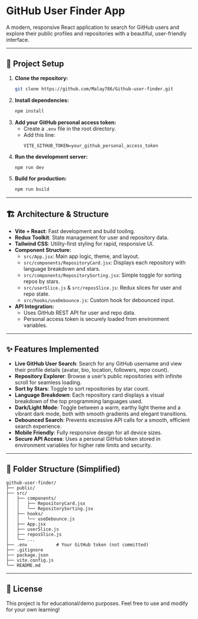 # GitHub User Finder App

A modern, responsive React application to search for GitHub users and explore their public profiles and repositories with a beautiful, user-friendly interface.

---

## 🚀 Project Setup

1. **Clone the repository:**
   ```sh
   git clone https://github.com/Malay786/Github-user-finder.git
   ```
2. **Install dependencies:**
   ```sh
   npm install
   ```
3. **Add your GitHub personal access token:**
   - Create a `.env` file in the root directory.
   - Add this line:
     ```
     VITE_GITHUB_TOKEN=your_github_personal_access_token
     ```
4. **Run the development server:**
   ```sh
   npm run dev
   ```
5. **Build for production:**
   ```sh
   npm run build
   ```

---

## 🏗️ Architecture & Structure

- **Vite + React**: Fast development and build tooling.
- **Redux Toolkit**: State management for user and repository data.
- **Tailwind CSS**: Utility-first styling for rapid, responsive UI.
- **Component Structure:**
  - `src/App.jsx`: Main app logic, theme, and layout.
  - `src/components/RepositoryCard.jsx`: Displays each repository with language breakdown and stars.
  - `src/components/RepositorySorting.jsx`: Simple toggle for sorting repos by stars.
  - `src/userSlice.js` & `src/reposSlice.js`: Redux slices for user and repo state.
  - `src/hooks/useDebounce.js`: Custom hook for debounced input.
- **API Integration:**
  - Uses GitHub REST API for user and repo data.
  - Personal access token is securely loaded from environment variables.

---

## ✨ Features Implemented

- **Live GitHub User Search**: Search for any GitHub username and view their profile details (avatar, bio, location, followers, repo count).
- **Repository Explorer**: Browse a user’s public repositories with infinite scroll for seamless loading.
- **Sort by Stars**: Toggle to sort repositories by star count.
- **Language Breakdown**: Each repository card displays a visual breakdown of the top programming languages used.
- **Dark/Light Mode**: Toggle between a warm, earthy light theme and a vibrant dark mode, both with smooth gradients and elegant transitions.
- **Debounced Search**: Prevents excessive API calls for a smooth, efficient search experience.
- **Mobile Friendly**: Fully responsive design for all device sizes.
- **Secure API Access**: Uses a personal GitHub token stored in environment variables for higher rate limits and security.

---

## 📁 Folder Structure (Simplified)

```
github-user-finder/
├── public/
├── src/
│   ├── components/
│   │   ├── RepositoryCard.jsx
│   │   └── RepositorySorting.jsx
│   ├── hooks/
│   │   └── useDebounce.js
│   ├── App.jsx
│   ├── userSlice.js
│   ├── reposSlice.js
│   └── ...
├── .env           # Your GitHub token (not committed)
├── .gitignore
├── package.json
├── vite.config.js
└── README.md
```

---

## 📝 License

This project is for educational/demo purposes. Feel free to use and modify for your own learning!